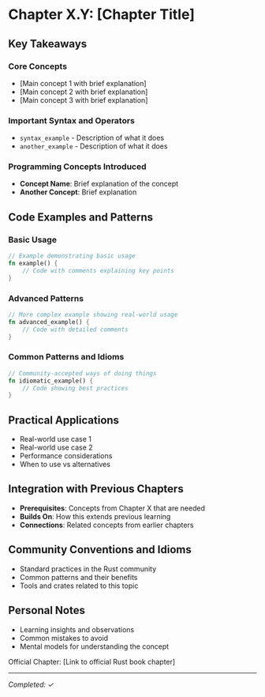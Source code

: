 # Chapter X.Y: [Chapter Title]

## Key Takeaways

### Core Concepts
- [Main concept 1 with brief explanation]
- [Main concept 2 with brief explanation]
- [Main concept 3 with brief explanation]

### Important Syntax and Operators
- `syntax_example` - Description of what it does
- `another_example` - Description of what it does

### Programming Concepts Introduced
- **Concept Name**: Brief explanation of the concept
- **Another Concept**: Brief explanation

## Code Examples and Patterns

### Basic Usage
```rust
// Example demonstrating basic usage
fn example() {
    // Code with comments explaining key points
}
```

### Advanced Patterns
```rust
// More complex example showing real-world usage
fn advanced_example() {
    // Code with detailed comments
}
```

### Common Patterns and Idioms
```rust
// Community-accepted ways of doing things
fn idiomatic_example() {
    // Code showing best practices
}
```

## Practical Applications
- Real-world use case 1
- Real-world use case 2
- Performance considerations
- When to use vs alternatives

## Integration with Previous Chapters
- **Prerequisites**: Concepts from Chapter X that are needed
- **Builds On**: How this extends previous learning
- **Connections**: Related concepts from earlier chapters

## Community Conventions and Idioms
- Standard practices in the Rust community
- Common patterns and their benefits
- Tools and crates related to this topic

## Personal Notes
- Learning insights and observations
- Common mistakes to avoid
- Mental models for understanding the concept

Official Chapter: [Link to official Rust book chapter]

---
*Completed: ✓*